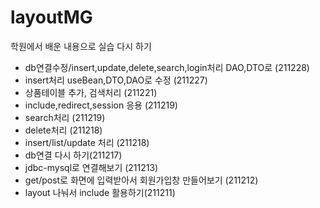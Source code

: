 # layoutMG
학원에서 배운 내용으로 실습 다시 하기
<ul>
  <li>db연결수정/insert,update,delete,search,login처리 DAO,DTO로 (211228)</li>
  <li>insert처리 useBean,DTO,DAO로 수정 (211227)</li>
  <li>상품테이블 추가, 검색처리 (211221)</li>
  <li>include,redirect,session 응용 (211219)</li>
  <li>search처리 (211219)</li>
  <li>delete처리 (211218)</li>
  <li>insert/list/update 처리 (211218)</li>
  <li>db연결 다시 하기(211217)</li>
  <li>jdbc-mysql로 연결해보기 (211213)</li>
  <li>get/post로 화면에 입력받아서 회원가입창 만들어보기 (211212)</li>
  <li>layout 나눠서 include 활용하기(211211)</li>
</ul>
